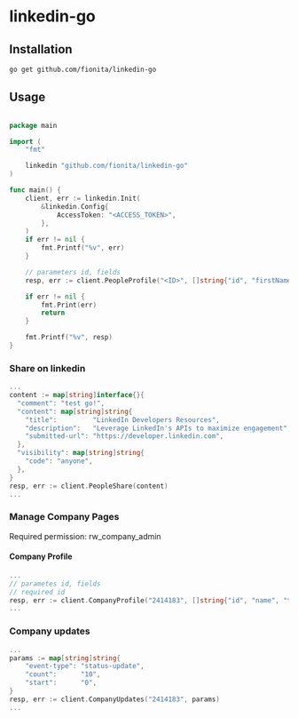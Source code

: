 # linkedin-go

## Installation

```bash
go get github.com/fionita/linkedin-go
```

## Usage

```go

package main

import (
	"fmt"

	linkedin "github.com/fionita/linkedin-go"
)

func main() {
	client, err := linkedin.Init(
		&linkedin.Config{
			AccessToken: "<ACCESS_TOKEN>",
		},
	)
	if err != nil {
		fmt.Printf("%v", err)
	}

	// parameters id, fields
	resp, err := client.PeopleProfile("<ID>", []string{"id", "firstName", "lastName"})

	if err != nil {
		fmt.Print(err)
		return
	}

	fmt.Printf("%v", resp)
}

```

### Share on linkedin

```go
...
content := map[string]interface{}{
  "comment": "test go!",
  "content": map[string]string{
    "title":         "LinkedIn Developers Resources",
    "description":   "Leverage LinkedIn's APIs to maximize engagement",
    "submitted-url": "https://developer.linkedin.com",
  },
  "visibility": map[string]string{
    "code": "anyone",
  },
}
resp, err := client.PeopleShare(content)
...

```

### Manage Company Pages
Required permission: rw_company_admin

#### Company Profile

```go
...
// parametes id, fields
// required id
resp, err := client.CompanyProfile("2414183", []string{"id", "name", "ticker", "description"})
...
```

### Company updates

```go
...
params := map[string]string{
	"event-type": "status-update",
	"count":      "10",
	"start":      "0",
}
resp, err := client.CompanyUpdates("2414183", params)
...
```
